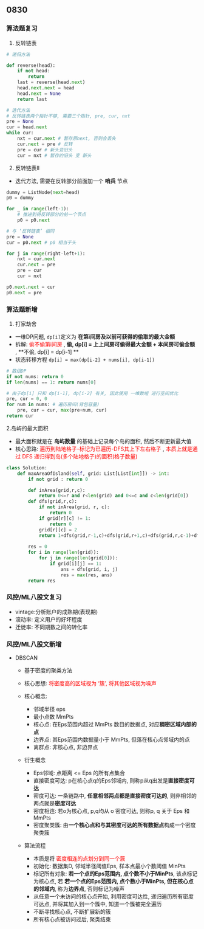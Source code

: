 ## 0830
### 算法题复习
1. 反转链表 
```python  
# 递归方法    

def reverse(head):
    if not head:
        return   
    last = reverse(head.next) 
    head.next.next = head 
    head.next = None 
    return last  

# 迭代方法 
# 反转链表两个指针不够, 需要三个指针, pre, cur, nxt  
pre = None 
cur = head.next 
while cur:  
    nxt = cur.next # 暂存原next, 否则会丢失  
    cur.next = pre # 反转 
    pre = cur # 新头变旧头 
    cur = nxt # 暂存的旧头 变 新头 
```   
2. 反转链表II   
- 迭代方法, 需要在反转部分前面加一个 **哨兵** 节点 
```python 
dummy = ListNode(next=head)
p0 = dummy   

for _ in range(left-1): 
    # 推进到待反转部分的前一个节点 
    p0 = p0.next 

# 与 ‘反转链表’ 相同 
pre = None 
cur = p0.next # p0 相当于头 

for j in range(right-left+1): 
    nxt = cur.next 
    cur.next = pre 
    pre = cur 
    cur = nxt 

p0.next.next = cur 
p0.next = pre 

```   

### 算法题新增 
1. 打家劫舍 
- 一维DP问题, `dp[i]`定义为 **在第i间房及以前可获得的偷取的最大金额**
- 拆解: <font color="red"> 偷不偷第i间房 </font>, **偷, dp[i] = 上上间房可偷得最大金额 + 本间房可偷金额** , **不偷, dp[i] = dp[i-1] **  
- 状态转移方程 ` dp[i] = max(dp[i-2] + nums[i], dp[i-1]) `    
```python  
# 数组DP  
if not nums: return 0 
if len(nums) == 1: return nums[0] 

# 由于dp[i] 只和 dp[i-1], dp[i-2] 有关, 因此使用 一维数组 进行空间优化 
pre, cur = 0, 0 
for num in nums: # 遍历房间(背包容量) 
    pre, cur = cur, max(pre+num, cur) 
return cur  

```   

2.岛屿的最大面积
- 最大面积就是在 **岛屿数量** 的基础上记录每个岛的面积, 然后不断更新最大值
- 核心思路: <font color="red"> 遍历到陆地格子-标记为已遍历-DFS其上下左右格子 </font>, <font color="red"> 本质上就是通过 DFS 递归得到岛(多个陆地格子)的面积(格子数量) </font> 

```python  
class Solution:
    def maxAreaOfIsland(self, grid: List[List[int]]) -> int: 
        if not grid : return 0 

        def inArea(grid,r,c):
            return 0<=r and r<len(grid) and 0<=c and c<len(grid[0]) 
        def dfs(grid,r,c):
            if not inArea(grid, r, c):
                return 0 
            if grid[r][c] != 1:
                return 0 
            grid[r][c] = 2
            return 1+dfs(grid,r-1,c)+dfs(grid,r+1,c)+dfs(grid,r,c-1)+dfs(grid,r,c+1)  
 
        res = 0 
        for i in range(len(grid)):
            for j in range(len(grid[0])):  
                if grid[i][j] == 1:
                    ans = dfs(grid, i, j) 
                    res = max(res, ans) 
        return res 
```  

### 风控/ML八股文复习  
- vintage:分析账户的成熟期(表现期) 
- 滚动率: 定义用户的好坏程度
- 迁徙率: 不同期数之间的转化率 

### 风控/ML八股文新增 
- DBSCAN  
    - 基于密度的聚类方法
    - 核心思想: <font color="red"> 将密度高的区域视为 ‘簇’, 将其他区域视为噪声 </font>  
    - 核心概念:  
        - 邻域半径 eps 
        - 最小点数 MmPts 
        - 核心点: 在Eps范围内超过 MmPts 数目的数据点, 对应**稠密区域内部的点** 
        - 边界点: 其Eps范围内数据量小于 MmPts, 但落在核心点邻域内的点
        - 离群点: 非核心点, 非边界点 

    - 衍生概念
        - Eps邻域: 点距离 <= Eps 的所有点集合  
        - 直接密度可达: p在核心点q的Eps邻域内, 则称p从q出发是**直接密度可达** 
        - 密度可达: 一条链路中, **任意相邻两点都是直接密度可达的**, 则非相邻的两点就是**密度可达** 
        - 密度相连: 若o为核心点, p,q均从 o 密度可达, 则称p, q 关于 Eps 和 MmPts 
        - 密度聚类簇: 由**一个核心点和与其密度可达的所有数据点**构成一个密度聚类簇  

    - 算法流程
        - 本质是将 <font color="red"> 密度相连的点划分到同一个簇 </font> 
        - 初始化: 数据集D, 邻域半径阈值Eps, 样本点最小个数阈值 MinPts 
        - 标记所有对象: **若一个点的Eps范围内, 点个数不小于MinPts**, 该点标记为核心点, 若 **若一个点的Eps范围内, 点个数小于MinPts, 但在核心点的邻域内**, 称为**边界点**, 否则标记为噪声
        - 从任意一个未访问的核心点开始, 利用密度可达性, 递归遍历所有密度可达点, 并将其加入到一个簇中, 知道一个簇被完全遍历 
        - 不断寻找核心点, 不断扩展新的簇 
        - 所有核心点被访问过后, 聚类结束  
